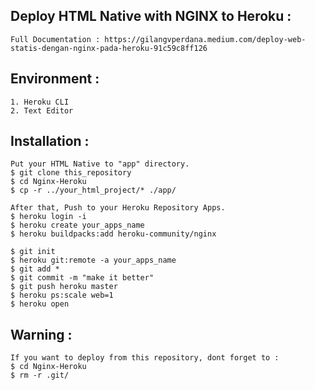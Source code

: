 ## Deploy HTML Native with NGINX to Heroku :

```
Full Documentation : https://gilangvperdana.medium.com/deploy-web-statis-dengan-nginx-pada-heroku-91c59c8ff126
```

## Environment :
```
1. Heroku CLI
2. Text Editor
```

## Installation :
```
Put your HTML Native to "app" directory.
$ git clone this_repository
$ cd Nginx-Heroku
$ cp -r ../your_html_project/* ./app/

After that, Push to your Heroku Repository Apps.
$ heroku login -i
$ heroku create your_apps_name
$ heroku buildpacks:add heroku-community/nginx

$ git init
$ heroku git:remote -a your_apps_name
$ git add *
$ git commit -m "make it better"
$ git push heroku master
$ heroku ps:scale web=1
$ heroku open
```

## Warning :
```
If you want to deploy from this repository, dont forget to :
$ cd Nginx-Heroku
$ rm -r .git/
```